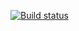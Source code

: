 [![Build status](https://ci.appveyor.com/api/projects/status/ldsvok35d3je47sw?svg=true)](https://ci.appveyor.com/project/vika-tuktasheva/patterns-testmode)
